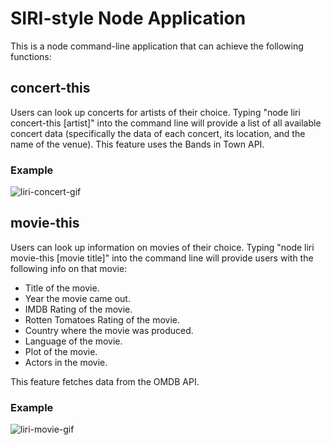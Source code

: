 # SIRI-style Node Application

This is a node command-line application that can achieve the following functions:

## concert-this

Users can look up concerts for artists of their choice. Typing "node liri concert-this [artist]" into the command line will provide a list of all available concert data (specifically the data of each concert, its location, and the name of the venue). This feature uses the Bands in Town API.

### Example

![liri-concert-gif](https://user-images.githubusercontent.com/46388110/59980161-94d43600-95b7-11e9-9763-cc0cca17928a.gif)

## movie-this

Users can look up information on movies of their choice. Typing "node liri movie-this [movie title]" into the command line will provide users with the following info on that movie:
  - Title of the movie.
  - Year the movie came out.
  - IMDB Rating of the movie.
  - Rotten Tomatoes Rating of the movie.
  - Country where the movie was produced.
  - Language of the movie.
  - Plot of the movie.
  - Actors in the movie.
  
 This feature fetches data from the OMDB API.
 
 ### Example
 
 ![liri-movie-gif](https://user-images.githubusercontent.com/46388110/59980307-90a91800-95b9-11e9-94f2-9db09a63f50d.gif)



